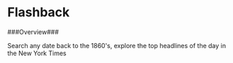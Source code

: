 # Flashback

###Overview###

Search any date back to the 1860's, explore the top headlines of the day in the New York Times

